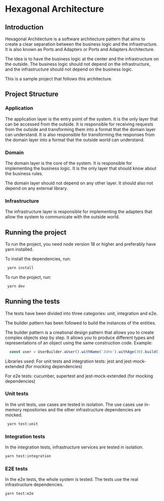 # Hexagonal Architecture

## Introduction

Hexagonal Architecture is a software architecture pattern that aims to create a clear separation between the business logic and the infrastructure. It is also known as Ports and Adapters or Ports and Adapters Architecture.

The idea is to have the business logic at the center and the infrastructure on the outside. The business logic should not depend on the infrastructure, and the infrastructure should not depend on the business logic.

This is a sample project that follows this architecture.

## Project Structure

### Application

The application layer is the entry point of the system. It is the only layer that can be accessed from the outside. It is responsible for receiving requests from the outside and transforming them into a format that the domain layer can understand. It is also responsible for transforming the responses from the domain layer into a format that the outside world can understand.

### Domain

The domain layer is the core of the system. It is responsible for implementing the business logic. It is the only layer that should know about the business rules.

The domain layer should not depend on any other layer. It should also not depend on any external library.

### Infrastructure

The infrastructure layer is responsible for implementing the adapters that allow the system to communicate with the outside world.

## Running the project

To run the project, you need node version 18 or higher and preferably have yarn installed.

To install the dependencies, run:

```bash
 yarn install
```

To run the project, run:

```bash
 yarn dev
```

## Running the tests

The tests have been divided into three categories: unit, integration and e2e.

The builder pattern has been followed to build the instances of the entities. 

The builder pattern is a creational design pattern that allows you to create complex objects step by step. It allows you to produce different types and representations of an object using the same construction code.
Example:
```typescript
  const user = UserBuilder.aUser().withName('John').withAge(30).build();
```

Libraries used:
For unit tests and integration tests: jest and jest-mock-extended (for mocking dependencies)

For e2e tests: cucumber, supertest and jest-mock-extended (for mocking dependencies)

### Unit tests

In the unit tests, use cases are tested in isolation. The use cases use in-memory repositories and the other infrastructure dependencies are mocked.

```bash
 yarn test:unit
```

### Integration tests

In the integration tests, infrastructure services are tested in isolation.
    
```bash
yarn test:integration
```

### E2E tests

In the e2e tests, the whole system is tested. The tests use the real infrastructure dependencies.

```bash
yarn test:e2e
```
